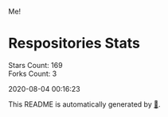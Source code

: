 Me!

# Respositories Stats
Stars Count: 169  
Forks Count: 3

2020-08-04 00:16:23  

This README is automatically generated by [🐰](https://github.com/rnitta/rnitta).
